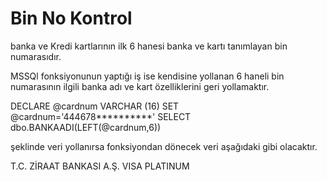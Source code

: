 # Bin No Kontrol


banka ve Kredi kartlarının ilk 6 hanesi banka ve kartı tanımlayan bin numarasıdır. 

MSSQl fonksiyonunun yaptığı iş ise kendisine yollanan 6 haneli bin numarasının ilgili banka adı ve kart özelliklerini geri yollamaktır. 

DECLARE @cardnum VARCHAR (16)
SET @cardnum='444678**********'
SELECT dbo.BANKAADI(LEFT(@cardnum,6))

şeklinde veri yollanırsa fonksiyondan dönecek veri aşağıdaki gibi olacaktır. 

T.C. ZİRAAT BANKASI A.Ş. VISA PLATINUM

